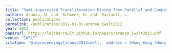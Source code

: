 ```yaml
---
title: "Semi-supervised Transliteration Mining from Parallel and Comparable Corpora"
authors: Aransa, W. and  Schwenk, H. and  Barrault, L.
collection: publications
permalink: /publication/2012-01-01-aransa_iwslt2012
year: 2012
paperurl: https://loicbarrault.github.io/papers/aransa_iwslt2012.pdf
venue: "IWSLT"
citation: "@inproceedings{aransa2012iwslt,  address = {Hong-Kong (Hong-Kong)},  author = {Aransa, W. and  Schwenk, H. and  Barrault, L.},  booktitle = {IWSLT},  category = {ACTI},  city = {Hong-Kong},  country = {Hong-Kong},  forme = {FullPaper},  title = {Semi-supervised Transliteration Mining from Parallel and Comparable Corpora},  url = {https://loicbarrault.github.io/papers/aransa_iwslt2012.pdf},  year = {2012} }  "
---
```

